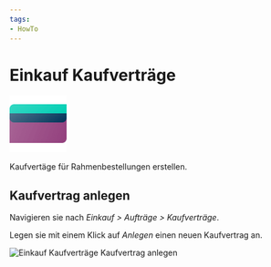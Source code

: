 ```yaml
---
tags:
- HowTo
---
```

# Einkauf Kaufverträge
![icons_odoo_purchase](assets/icons_odoo_purchase.png)

Kaufvertäge für Rahmenbestellungen erstellen.

## Kaufvertrag anlegen

Navigieren sie nach *Einkauf > Aufträge > Kaufverträge*.

Legen sie mit einem Klick auf *Anlegen* einen neuen Kaufvertrag an.

![Einkauf Kaufverträge Kaufvertrag anlegen](assets/Einkauf%20Kaufverträge%20Kaufvertrag%20anlegen.png)
